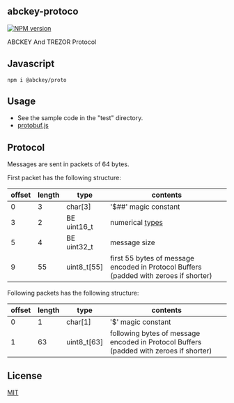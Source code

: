 ## abckey-protoco
[![NPM version](https://img.shields.io/npm/v/@abckey/protoco.svg)](https://www.npmjs.com/package/@abckey/protocol)

ABCKEY And TREZOR Protocol

## Javascript

```
npm i @abckey/proto
```

## Usage
- See the sample code in the "test" directory.
- [protobuf.js](https://github.com/protobufjs/protobuf.js#usage)

## Protocol

Messages are sent in packets of 64 bytes.

First packet has the following structure:

| offset | length | type        | contents                                                                              |
|--------|--------|-------------|---------------------------------------------------------------------------------------|
|      0 |      3 | char[3]     | '$##' magic constant                                                                  |
|      3 |      2 | BE uint16_t | numerical [types](src/msg.proto)                                          |
|      5 |      4 | BE uint32_t | message size                                                                          |
|      9 |     55 | uint8_t[55] | first 55 bytes of message encoded in Protocol Buffers (padded with zeroes if shorter) |

Following packets has the following structure:

| offset | length | type        | contents                                                                               |
|--------|--------|-------------|----------------------------------------------------------------------------------------|
|      0 |      1 | char[1]     | '$' magic constant                                                                     |
|      1 |     63 | uint8_t[63] | following bytes of message encoded in Protocol Buffers (padded with zeroes if shorter) |

## License

[MIT](LICENSE)
